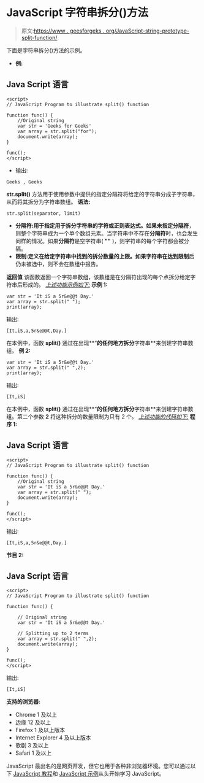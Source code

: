 # JavaScript 字符串拆分()方法

> 原文:[https://www . geesforgeks . org/JavaScript-string-prototype-split-function/](https://www.geeksforgeeks.org/javascript-string-prototype-split-function/)

下面是字符串拆分()方法的示例。

*   **例:**

## Java Script 语言

```
<script>
// JavaScript Program to illustrate split() function

function func() {
    //Original string
    var str = 'Geeks for Geeks'
    var array = str.split("for");
    document.write(array);
}

func();
</script>
```

*   输出:

```
Geeks , Geeks
```

**str.split()** 方法用于使用参数中提供的指定分隔符将给定的字符串分成子字符串，从而将其拆分为字符串数组。
**语法:**

```
str.split(separator, limit)
```

*   **分隔符:**用于指定用于拆分字符串的字符或正则表达式。如果未指定**分隔符**，则整个字符串成为一个单个数组元素。当字符串中不存在**分隔符**时，也会发生同样的情况。如果**分隔符**是空字符串( **""** )，则字符串的每个字符都会被分隔。
*   **限制:**定义在给定字符串中找到的拆分数量的上限。如果字符串在达到**限制**后仍未被选中，则不会在数组中报告。

**返回值**
该函数返回一个字符串数组，该数组是在分隔符出现的每个点拆分给定字符串后形成的。
*<u>上述功能示例如下:</u>*
**示例 1:**

```
var str = 'It iS a 5r&e@@t Day.'
var array = str.split(" ");
print(array);
```

输出:

```
[It,iS,a,5r&e@@t,Day.]
```

在本例中，函数 **split()** 通过在出现**“**的任何地方拆分**字符串**来创建字符串数组。
**例 2:**

```
var str = 'It iS a 5r&e@@t Day.'
var array = str.split(" ",2);
print(array);
```

输出:

```
[It,iS]
```

在本例中，函数 **split()** 通过在出现**“**的任何地方拆分**字符串**来创建字符串数组。第二个参数 **2** 将这种拆分的数量限制为只有 2 个。
*<u>上述功能的代码如下:</u>*
**程序 1:**

## Java Script 语言

```
<script>
// JavaScript Program to illustrate split() function

function func() {
    //Original string
    var str = 'It iS a 5r&e@@t Day.'
    var array = str.split(" ");
    document.write(array); 
}

func();
</script>
```

输出:

```
[It,iS,a,5r&e@@t,Day.]
```

**节目 2:**

## Java Script 语言

```
<script>
// JavaScript Program to illustrate split() function

function func() {

    // Original string
    var str = 'It iS a 5r&e@@t Day.'

    // Splitting up to 2 terms
    var array = str.split(" ",2);
    document.write(array);
}

func();
</script>
```

输出:

```
[It,iS]
```

**支持的浏览器:**

*   Chrome 1 及以上
*   边缘 12 及以上
*   Firefox 1 及以上版本
*   Internet Explorer 4 及以上版本
*   歌剧 3 及以上
*   Safari 1 及以上

JavaScript 最出名的是网页开发，但它也用于各种非浏览器环境。您可以通过以下 [JavaScript 教程](https://www.geeksforgeeks.org/javascript-tutorial/)和 [JavaScript 示例](https://www.geeksforgeeks.org/javascript-examples/)从头开始学习 JavaScript。